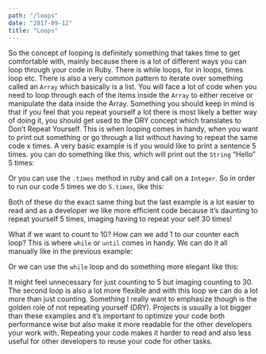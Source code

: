 ```yaml
---
path: "/loops"
date: "2017-09-12"
title: "Loops"
---
```


So the concept of looping is definitely something that takes time to get comfortable with, mainly because there is a lot of different ways you can loop through your code in Ruby. There is while loops, for in loops, times loop etc. There is also a very common pattern to iterate over something called an `Array` which basically is a list. You will face a lot of code when you need to loop through each of the items inside the `Array`  to either receive or manipulate the data inside the Array. Something you should keep in mind is that if you feel that you repeat yourself a lot there is most likely a better way of doing it, you should get used to the DRY concept which translates to Don’t Repeat Yourself. This is when looping comes in handy, when you want to print out something or go through a list without having to repeat the same code x times. A very basic example is if you would like to print a sentence 5 times. you can do something like this, which will print out the `String` “Hello” 5 times:
<script src="https://gist.github.com/scarsam/abb1d1e69b5f5c78682e6dfa62f0900c.js"></script>

 Or you can use the `.times` method in ruby and call on a `Integer`. So in order to run our code 5 times we do `5.times`, like this:
<script src="https://gist.github.com/scarsam/8910e6fc80a55f90c3c15f04e1a62d45.js"></script>

Both of these do the exact same thing but the last example is a lot easier to read and as a developer we like more efficient code because it’s daunting to repeat yourself 5 times, imaging having to repeat your self 30 times!

What if we want to count to 10? How can we add 1 to our counter each loop? This is where `while` or `until` comes in handy. We can do it all manually like in the previous example:
<script src="https://gist.github.com/scarsam/96ff5f84e39becd41ae3aa8f3a71e0ef.js"></script>

Or we can use the `while` loop and do something more elegant like this:
<script src="https://gist.github.com/scarsam/7dfb2f08dcad24e30f0791b3d01005de.js"></script>

It might feel unnecessary for just counting to 5 but imaging counting to 30. The second loop is also a lot more flexible and with this loop we can do a lot more than just counting. Something I really want to emphasize though is the golden role of not repeating yourself (DRY). Projects is usually a lot bigger than these examples and it’s important to optimize your code both performance wise but also make it more readable for the other developers your work with. Repeating your code makes it harder to read and also less useful for other developers to reuse your code for other tasks.
